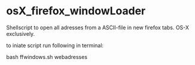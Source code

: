 osX_firefox_windowLoader
========================

Shellscript to open all adresses from a ASCII-file in new firefox tabs. OS-X exclusively. 

to iniate script run following in terminal:

bash ffwindows.sh webadresses